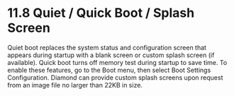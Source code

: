 # 11.8 Quiet / Quick Boot / Splash Screen

Quiet boot replaces the system status and configuration screen that appears during startup with a blank screen or custom splash screen (if available). Quick boot turns off memory test during startup to save time. To enable these features, go to the Boot menu, then select Boot Settings Configuration. Diamond can provide custom splash screens upon request from an image file no larger than 22KB in size.

